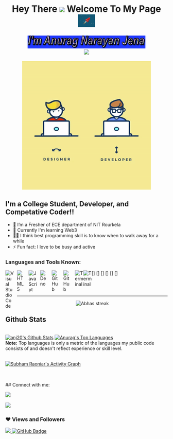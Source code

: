 <!-- <br><br><br><br><br><br>
<img src="./scrat.png" width="800" height="600">
<hr> -->
<div align="center">
    <h1>Hey There <img src="https://media.giphy.com/media/hvRJCLFzcasrR4ia7z/giphy.gif" height="30px"> Welcome To My Page <img src="./Rocket.gif" height="40px"></h1>
    <img src="./name.gif" height="40px">
    <br>
    <img src="./work.gif" height="60px">
    <br><br>
    <img src="./Devgif.gif"  width="400px"/>
</div>


## I'm a College Student, Developer, and Competative Coder!!

- 👯 I’m a Fresher of ECE department of NIT Rourkela
- 🥅 Currently I'm learning Web3
- 👨‍💻 I think best programming skill is to know when to walk away for a while
- ⚡ Fun fact: I love to be busy and active 


### Languages and Tools Known:

[<img align="left" alt="Visual Studio Code" width="26px" src="https://cdn.jsdelivr.net/gh/devicons/devicon/icons/vscode/vscode-original.svg" style="padding-right:10px;" />]
[<img align="left" alt="HTML5" width="26px" src="https://cdn.jsdelivr.net/gh/devicons/devicon/icons/html5/html5-original.svg" style="padding-right:10px;" />]
[<img align="left" alt="JavaScript" width="26px" src="https://cdn.jsdelivr.net/gh/devicons/devicon/icons/javascript/javascript-original.svg" style="padding-right:10px;" />]
[<img align="left" alt="Deno" width="26px" src="./img/deno-light.svg" style="padding-right:10px;" />]
[<img align="left" alt="GitHub" width="26px" src="https://user-images.githubusercontent.com/3369400/139447912-e0f43f33-6d9f-45f8-be46-2df5bbc91289.png" style="padding-right:10px;" />](https://www.youtube.com/playlist?list=PLkwxH9e_vrAJ0WbEsFA9W3I1W-g_BTsbt#gh-dark-mode-only)
[<img align="left" alt="GitHub" width="26px" src="https://user-images.githubusercontent.com/3369400/139448065-39a229ba-4b06-434b-bc67-616e2ed80c8f.png" style="padding-right:10px;" />](https://www.youtube.com/playlist?list=PLkwxH9e_vrAJ0WbEsFA9W3I1W-g_BTsbt#gh-light-mode-only)
[<img align="left" alt="Terminal" width="26px" src="./img/terminal-light.svg" />]
[<img align="left" alt="Terminal" width="26px" src="./img/terminal-dark.svg" />]

<br />
<br />

---

<p align="center">
        <img title="🔥 Get streak stats for your profile at git.io/streak-stats" alt="Abhas streak" src="https://github-readme-streak-stats.herokuapp.com/?user=Abhas-15&theme=black-ice&hide_border=true&stroke=0000&background=060A0CD0"/>
</p>

## Github Stats

  <br/>
    <a href="https://github.com/anj20"><img alt="anj20's Github Stats" src="https://github-readme-stats.vercel.app/api?username=anj20&show_icons=true&count_private=true&theme=react&hide_border=true&bg_color=0D1117" /></a>
  <a href="https://github.com/anj20"><img alt="Anurag's Top Languages" src="https://github-readme-stats.vercel.app/api/top-langs/?username=anj20&langs_count=8&count_private=true&layout=compact&theme=react&hide_border=true&bg_color=0D1117" /></a>
  <br/>
  <b>Note:</b> Top languages is only a metric of the languages my public code consists of and doesn't reflect experience or skill level.


<br/>
<br/>

<a href="https://github.com/anj20github-readme-activity-graph"><img alt="Subham Raoniar's Activity Graph" src="https://activity-graph.herokuapp.com/graph?username=anj20&bg_color=0D1117&color=5BCDEC&line=5BCDEC&point=FFFFFF&hide_border=true" /></a>

<br/>
<br/>
## Connect with me:
<p align="left">

<a href = "https://www.linkedin.com/in/anurag-narayan-jena-855591224/"><img src="https://img.icons8.com/fluent/48/000000/linkedin.png"/></a>
<!-- <a href = "https://twitter.com/Abhas_15"><img src="https://img.icons8.com/fluent/48/000000/twitter.png"/></a> -->
<a href = "https://www.instagram.com/thetheophany/"><img src="https://img.icons8.com/fluent/48/000000/instagram-new.png"/></a>
<!-- <a href = "https://www.youtube.com/channel/UCipzV1GtvIO7zhujvUhw29g"><img src="https://img.icons8.com/color/48/000000/youtube-play.png"/></a> -->

</p>

### ❤ Views and Followers
<a href="https://github.com/Meghna-DAS/github-profile-views-counter">
    <img src="https://komarev.com/ghpvc/?username=anj20">
</a>
<a href="https://github.com/SubhamRaoniar28?tab=followers"><img src="https://img.shields.io/github/followers/anj20?label=Followers&style=social" alt="GitHub Badge"></a>
